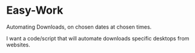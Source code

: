 # Easy-Work
Automating Downloads, on chosen dates at chosen times. 

I want a code/script that will automate downloads specific desktops from websites.
